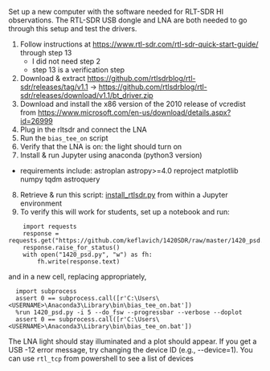 Set up a new computer with the software needed for RLT-SDR HI observations.  The RTL-SDR USB dongle and LNA are both needed to go through this setup and test the drivers.

1. Follow instructions at https://www.rtl-sdr.com/rtl-sdr-quick-start-guide/ through step 13
   * I did not need step 2
   * step 13 is a verification step
2. Download & extract https://github.com/rtlsdrblog/rtl-sdr/releases/tag/v1.1 -> https://github.com/rtlsdrblog/rtl-sdr/releases/download/v1.1/bt_driver.zip
3. Download and install the x86 version of the 2010 release of vcredist from https://www.microsoft.com/en-us/download/details.aspx?id=26999
4. Plug in the rltsdr and connect the LNA
5. Run the `bias_tee_on` script
6. Verify that the LNA is on: the light should turn on
7. Install & run Jupyter using anaconda (python3 version)
 * requirements include:
    astroplan
    astropy>=4.0
    reproject
    matplotlib
    numpy
    tqdm
    astroquery
8. Retrieve & run this script: [install_rtlsdr.py](install_rtlsdr.py) from within a Jupyter environment
9. To verify this will work for students, set up a notebook and run:

```
    import requests
    response = requests.get("https://github.com/keflavich/1420SDR/raw/master/1420_psd.py")
    response.raise_for_status()
    with open("1420_psd.py", "w") as fh:
        fh.write(response.text)
```

and in a new cell, replacing <USERNAME> appropriately,

```
  import subprocess
  assert 0 == subprocess.call([r'C:\Users\<USERNAME>\Anaconda3\Library\bin\bias_tee_on.bat'])
  %run 1420_psd.py -i 5 --do_fsw --progressbar --verbose --doplot
  assert 0 == subprocess.call([r'C:\Users\<USERNAME>\Anaconda3\Library\bin\bias_tee_on.bat'])
```

The LNA light should stay illuminated and a plot should appear.  If you get a USB -12 error message, try changing the device ID (e.g., --device=1).  You can use `rtl_tcp` from powershell to see a list of devices
